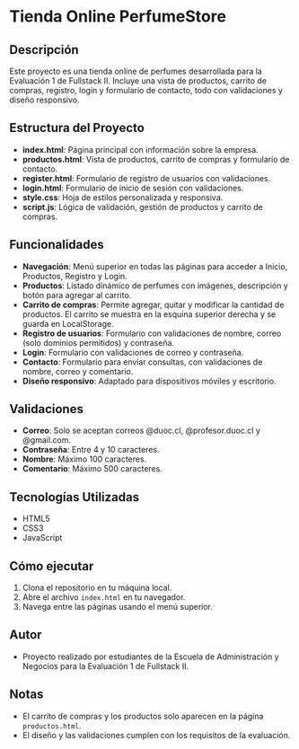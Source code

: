 # Tienda Online PerfumeStore

## Descripción
Este proyecto es una tienda online de perfumes desarrollada para la Evaluación 1 de Fullstack II. Incluye una vista de productos, carrito de compras, registro, login y formulario de contacto, todo con validaciones y diseño responsivo.

## Estructura del Proyecto
- **index.html**: Página principal con información sobre la empresa.
- **productos.html**: Vista de productos, carrito de compras y formulario de contacto.
- **register.html**: Formulario de registro de usuarios con validaciones.
- **login.html**: Formulario de inicio de sesión con validaciones.
- **style.css**: Hoja de estilos personalizada y responsiva.
- **script.js**: Lógica de validación, gestión de productos y carrito de compras.

## Funcionalidades
- **Navegación**: Menú superior en todas las páginas para acceder a Inicio, Productos, Registro y Login.
- **Productos**: Listado dinámico de perfumes con imágenes, descripción y botón para agregar al carrito.
- **Carrito de compras**: Permite agregar, quitar y modificar la cantidad de productos. El carrito se muestra en la esquina superior derecha y se guarda en LocalStorage.
- **Registro de usuarios**: Formulario con validaciones de nombre, correo (solo dominios permitidos) y contraseña.
- **Login**: Formulario con validaciones de correo y contraseña.
- **Contacto**: Formulario para enviar consultas, con validaciones de nombre, correo y comentario.
- **Diseño responsivo**: Adaptado para dispositivos móviles y escritorio.

## Validaciones
- **Correo**: Solo se aceptan correos @duoc.cl, @profesor.duoc.cl y @gmail.com.
- **Contraseña**: Entre 4 y 10 caracteres.
- **Nombre**: Máximo 100 caracteres.
- **Comentario**: Máximo 500 caracteres.

## Tecnologías Utilizadas
- HTML5
- CSS3
- JavaScript

## Cómo ejecutar
1. Clona el repositorio en tu máquina local.
2. Abre el archivo `index.html` en tu navegador.
3. Navega entre las páginas usando el menú superior.

## Autor
- Proyecto realizado por estudiantes de la Escuela de Administración y Negocios para la Evaluación 1 de Fullstack II.

## Notas
- El carrito de compras y los productos solo aparecen en la página `productos.html`.
- El diseño y las validaciones cumplen con los requisitos de la evaluación.
